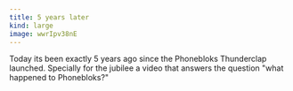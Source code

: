 ```yaml
---
title: 5 years later
kind: large
image: wwrIpv38nE
---
```


Today its been exactly 5 years ago since the Phonebloks Thunderclap launched. Specially for the jubilee a video that answers the question "what happened to Phonebloks?"
